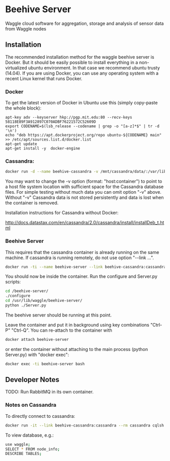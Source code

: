 # Beehive Server

Waggle cloud software for aggregation, storage and analysis of sensor data from Waggle nodes

## Installation

The recommended installation method for the waggle beehive server is Docker. But it should be easily possible to install everything in a non-virtualized ubuntu environment. In that case we recommend ubuntu trusty (14.04). If you are using Docker, you can use any operating system with a recent Linux kernel that runs Docker. 

### Docker

To get the latest version of Docker in Ubuntu use this (simply copy-paste the whole block):
```
apt-key adv --keyserver hkp://pgp.mit.edu:80 --recv-keys 58118E89F3A912897C070ADBF76221572C52609D
export CODENAME=$(lsb_release --codename | grep -o "[a-z]*$" | tr -d '\n')
echo "deb https://apt.dockerproject.org/repo ubuntu-${CODENAME} main" >> /etc/apt/sources.list.d/docker.list
apt-get update
apt-get install -y  docker-engine
```

### Cassandra:
```bash
docker run -d --name beehive-cassandra -v /mnt/cassandra/data/:/var/lib/cassandra/data cassandra:2.2.3
```
You may want to change the -v option (format: "host:container") to point to a host file system location with sufficient space for the Cassandra database files. For simple testing without much data you can omit option "-v" above. Without "-v" Cassandra data is not stored persistently and data is lost when the container is removed. 

Installation instructions for Cassandra without Docker:

http://docs.datastax.com/en/cassandra/2.0/cassandra/install/installDeb_t.html

### Beehive Server
This requires that the cassandra container is already running on the same machine. If cassandra is running remotely, do not use option "--link ...".

```bash
docker run -ti --name beehive-server --link beehive-cassandra:cassandra -p 5671:5671 waggle/beehive-server:latest
```

You should now be inside the container. Run the configure and Server.py scripts:
```bash
cd /beehive-server/
./configure
cd /usr/lib/waggle/beehive-server/
python ./Server.py
```
The beehive server should be running at this point. 

Leave the container and put it in background using key combinations "Ctrl-P" "Ctrl-Q". You can re-attach to the container with
```bash
docker attach beehive-server
```
or enter the container without attaching to the main process (python Server.py) with "docker exec":
```bash
docker exec -ti beehive-server bash
```


## Developer Notes

TODO: Run RabbitMQ in its own container.

### Notes on Cassandra

To directly connect to cassandra:
```bash
docker run -it --link beehive-cassandra:cassandra --rm cassandra cqlsh cassandra
```
To view database, e.g.:
```bash
use waggle;
SELECT * FROM node_info;
DESCRIBE TABLES;
```
